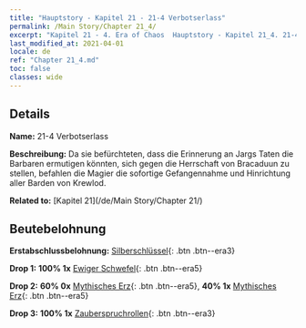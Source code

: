 ```yaml
---
title: "Hauptstory - Kapitel 21 - 21-4 Verbotserlass"
permalink: /Main Story/Chapter 21_4/
excerpt: "Kapitel 21 - 4. Era of Chaos  Hauptstory - Kapitel 21_4. 21-4 Verbotserlass"
last_modified_at: 2021-04-01
locale: de
ref: "Chapter 21_4.md"
toc: false
classes: wide
---
```


## Details

 **Name:** 21-4 Verbotserlass

 **Beschreibung:** Da sie befürchteten, dass die Erinnerung an Jargs Taten die Barbaren ermutigen könnten, sich gegen die Herrschaft von Bracaduun zu stellen, befahlen die Magier die sofortige Gefangennahme und Hinrichtung aller Barden von Krewlod.

 **Related to:** [Kapitel 21](/de/Main Story/Chapter 21/)

## Beutebelohnung

 **Erstabschlussbelohnung:** [Silberschlüssel](/de/Items/con_693/){: .btn .btn--era3}

 **Drop 1:** **100% 1x** [Ewiger Schwefel](/de/Items/mat_71/){: .btn .btn--era5}

 **Drop 2:** **60% 0x** [Mythisches Erz](/de/Items/mat_61/){: .btn .btn--era5}, **40% 1x** [Mythisches Erz](/de/Items/mat_61/){: .btn .btn--era5}

 **Drop 3:** **100% 1x** [Zauberspruchrollen](/de/Items/con_694/){: .btn .btn--era3}


